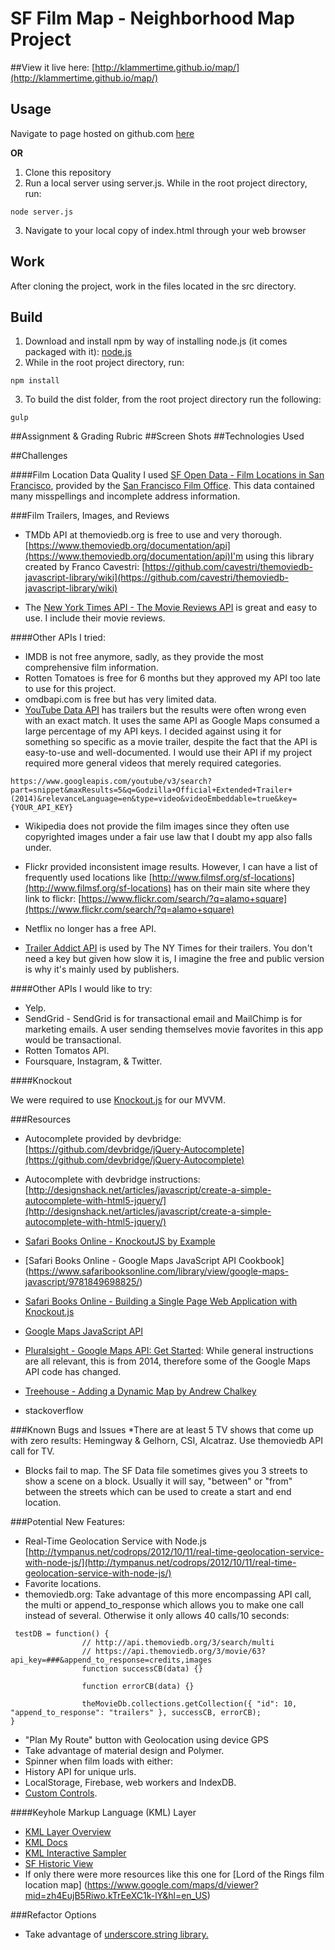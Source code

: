 # SF Film Map - Neighborhood Map Project

##View it live here: 
[http://klammertime.github.io/map/](http://klammertime.github.io/map/)

Usage
-----
Navigate to page hosted on github.com [here](http://klammertime.github.io/map/)

**OR**

1. Clone this repository
2. Run a local server using server.js. While in the root project directory, run: 

```
node server.js
``` 

3. Navigate to your local copy of index.html through your web browser  

Work
----
After cloning the project, work in the files located in the src directory.

Build
-----
1. Download and install npm by way of installing node.js (it comes packaged with it): [node.js](https://nodejs.org/en/) 
2. While in the root project directory, run: 
  
```
npm install
```

3. To build the dist folder, from the root project directory run the following:

```
gulp
```
##Assignment & Grading Rubric
##Screen Shots
##Technologies Used

##Challenges

####Film Location Data Quality
I used [SF Open Data - Film Locations in San Francisco](https://data.sfgov.org/Culture-and-Recreation/Film-Locations-in-San-Francisco/yitu-d5am), provided by the [San Francisco Film Office](http://filmsf.org/sf-locations). This data contained many misspellings and incomplete
address information. 

###Film Trailers, Images, and Reviews
* TMDb API at themoviedb.org is free to use and very thorough. [https://www.themoviedb.org/documentation/api](https://www.themoviedb.org/documentation/api)I'm using this library created by Franco Cavestri: [https://github.com/cavestri/themoviedb-javascript-library/wiki](https://github.com/cavestri/themoviedb-javascript-library/wiki)

* The [New York Times API - The Movie Reviews API](http://developer.nytimes.com/docs/movie_reviews_api/) is great and easy to use. I include their movie reviews.

####Other APIs I tried:
* IMDB is not free anymore, sadly, as they provide the most comprehensive film information.
* Rotten Tomatoes is free for 6 months but they approved my API too late to use for this project.
* omdbapi.com is free but has very limited data.
* [YouTube Data API](https://developers.google.com/youtube/v3/docs/videos/insert#parameters) has trailers but the results were often wrong even with 
an exact match. It uses the same API
as Google Maps consumed a large percentage of my API keys. I decided against
using it for something so specific as a movie trailer, despite the
fact that the API is easy-to-use and well-documented. I would use
their API if my project required more general videos that merely
required categories. 
```
https://www.googleapis.com/youtube/v3/search?part=snippet&maxResults=5&q=Godzilla+Official+Extended+Trailer+(2014)&relevanceLanguage=en&type=video&videoEmbeddable=true&key={YOUR_API_KEY}
```
* Wikipedia does not provide the film images since they often
use copyrighted images under a fair use law that I doubt my app 
also falls under.

* Flickr provided inconsistent image results. However, I can have a list of frequently used locations like [http://www.filmsf.org/sf-locations](http://www.filmsf.org/sf-locations) has
on their main site where they link to flickr: [https://www.flickr.com/search/?q=alamo+square](https://www.flickr.com/search/?q=alamo+square)

* Netflix no longer has a free API. 

* [Trailer Addict API](http://www.traileraddict.com/trailerapi) is used by The NY Times for their trailers. You don't need a key but given how slow it is, I imagine the free and public version is why it's mainly used by publishers.  

####Other APIs I would like to try:

* Yelp.
* SendGrid - SendGrid is for transactional email and MailChimp is for marketing emails. A user sending themselves movie favorites in this app would be transactional.
* Rotten Tomatos API.
* Foursquare, Instagram, & Twitter.

####Knockout

We were required to use [Knockout.js](http://knockoutjs.com/) for our MVVM.

###Resources

* Autocomplete provided by devbridge: [https://github.com/devbridge/jQuery-Autocomplete](https://github.com/devbridge/jQuery-Autocomplete)

* Autocomplete with devbridge instructions:
[http://designshack.net/articles/javascript/create-a-simple-autocomplete-with-html5-jquery/](http://designshack.net/articles/javascript/create-a-simple-autocomplete-with-html5-jquery/)

* [Safari Books Online - KnockoutJS by Example](https://www.safaribooksonline.com/library/view/knockoutjs-by-example/9781785288548/)

* [Safari Books Online - Google Maps JavaScript API Cookbook]
(https://www.safaribooksonline.com/library/view/google-maps-javascript/9781849698825/)

* [Safari Books Online - Building a Single Page Web Application with Knockout.js](https://www.safaribooksonline.com/library/view/building-a-single/9781783284054/)

* [Google Maps JavaScript API](https://developers.google.com/maps/documentation/javascript/)

* [Pluralsight - Google Maps API: Get Started](https://app.pluralsight.com/library/courses/google-maps-api-get-started/table-of-contents): While general instructions are all relevant, this is from 2014, therefore
some of the Google Maps API code has changed.

* [Treehouse - Adding a Dynamic Map by Andrew Chalkey](https://teamtreehouse.com/library/build-an-interactive-website/google-maps-integration/adding-a-dynamic-map-2)

* stackoverflow

###Known Bugs and Issues
*There are at least 5 TV shows that come up with zero results: 
Hemingway & Gelhorn, CSI, Alcatraz. Use themoviedb API call for TV.
* Blocks fail to map. The SF Data file sometimes gives you 3 streets to show a scene on a block. Usually it will say, "between" or "from" between the streets which can be used to create a start and end location.

###Potential New Features:
* Real-Time Geolocation Service with Node.js
[http://tympanus.net/codrops/2012/10/11/real-time-geolocation-service-with-node-js/](http://tympanus.net/codrops/2012/10/11/real-time-geolocation-service-with-node-js/)
* Favorite locations.
* themoviedb.org: Take advantage of this more encompassing API call, the multi or append_to_response which allows you to make one call instead of several. Otherwise it only allows 40 calls/10 seconds:
```
 testDB = function() {
                // http://api.themoviedb.org/3/search/multi
                // https://api.themoviedb.org/3/movie/63?api_key=###&append_to_response=credits,images
                function successCB(data) {}

                function errorCB(data) {}

                theMovieDb.collections.getCollection({ "id": 10, "append_to_response": "trailers" }, successCB, errorCB);
}
```
* "Plan My Route" button with Geolocation using device GPS
* Take advantage of material design and Polymer.
* Spinner when film loads with either: 
* History API for unique urls.
* LocalStorage, Firebase, web workers and IndexDB.
* [Custom Controls](https://developers.google.com/maps/documentation/javascript/controls#CustomControls).

####Keyhole Markup Language (KML) Layer
* [KML Layer Overview](https://developers.google.com/maps/documentation/javascript/kmllayer#overview)
* [KML Docs](https://developers.google.com/kml/documentation/)
* [KML Interactive Sampler](https://kml-samples.googlecode.com/svn/trunk/interactive/index.html) 
* [SF Historic View](http://www.davidrumsey.com/blog/2014/11/7/georeferencer-added-to-online-library)
* If only there were more resources like this one for [Lord of the Rings film location map] (https://www.google.com/maps/d/viewer?mid=zh4EujB5Riwo.kTrEeXC1k-lY&hl=en_US)

###Refactor Options
* Take advantage of [underscore.string library.](http://gabceb.github.io/underscore.string.site/#capitalize)
